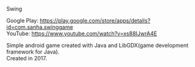 Swing

Google Play: https://play.google.com/store/apps/details?id=com.sanha.swinggame  
YouTube: https://www.youtube.com/watch?v=xs88IJwrA4E

Simple android game created with Java and LibGDX(game development framework for Java).  
Created in 2017.